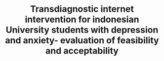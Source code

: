 --- 
abstract: '' 
authors: 
 - M Rahmadiana
 -  E Karyotaki
 -  M Schulte
 -  admin
 -  J Passchier
 -  P Cuijpers
 -  ...
doi: '' 
featured: false 
publication: '*JMIR mental health*, NA' 
publication_short: '' 
publishDate: '2021-01-01' 
title: 'Transdiagnostic internet intervention for indonesian University students with depression and anxiety- evaluation of feasibility and acceptability' 
url_code: '' 
url_dataset: '' 
url_pdf: '' 
url_poster: '' 
url_project: '' 
url_slides: '' 
url_source: '' 
url_video: '' 
---